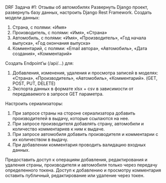 DRF Задача #1: Отзывы об автомобилях
Развернуть Django проект, развернуть базу данных, настроить Django Rest Framework.
Создать модели данных:
1)	Страна, с полями: «Имя»
2)	Производитель, с полями: «Имя», «Страна»
3)	Автомобиль, с полями: «Имя», «Производитель», «Год начала выпуска», «Год окончания выпуска»
4)	Комментарий, с полями: «Email автора», «Автомобиль», «Дата создания», «Комментарий»

Создать Endpoint’ы (/api/…) для:
1)	Добавления, изменения, удаления и просмотра записей в моделях: «Страна», «Производитель», «Автомобиль», «Комментарий».
(GET, POST, PUT, DELETE)
2)	Экспорта данных в формате xlsx + csv в зависимости от передаваемого в запросе GET параметра.

Настроить сериализаторы:
1)	При запросе страны на стороне сериализатора добавить производителей в выдачу, которые ссылаются на нее.
2)	При запросе производителя добавлять страну, автомобили и количество комментариев к ним к выдаче.
3)	При запросе автомобиля добавить производителя и комментарии с их количеством в выдачу.
4)	При добавлении комментария проводить валидацию входных данных.

Предоставить доступ к операциям добавления, редактирования и удаления страны, производителя и автомобиля только через передачу определенного токена. Доступ к добавлению и просмотру комментария оставить публичный, редактирование или удаление через токен.
